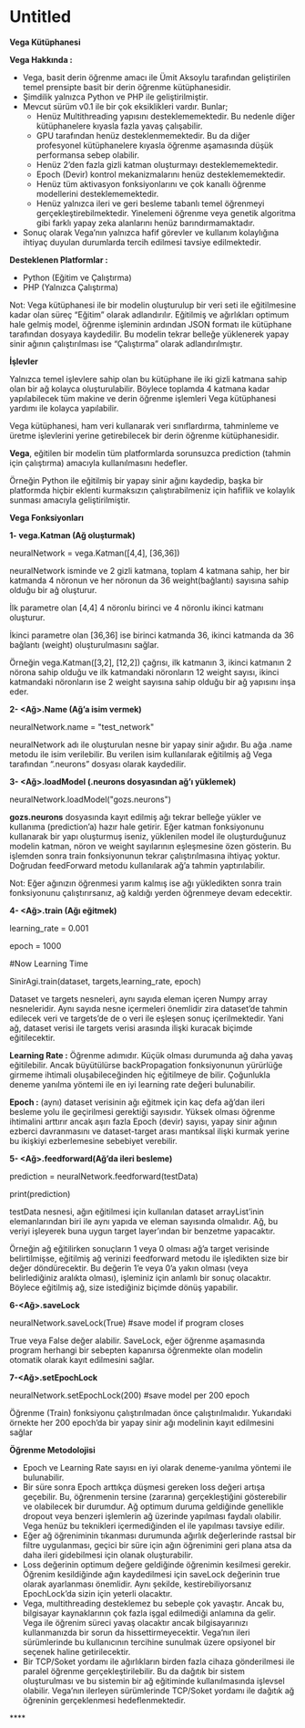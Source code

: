 # Untitled

**Vega Kütüphanesi**

**Vega Hakkında :**

* Vega, basit derin öğrenme amacı ile Ümit Aksoylu tarafından geliştirilen temel prensipte basit bir derin öğrenme kütüphanesidir.
* Şimdilik yalnızca Python ve PHP ile geliştirilmiştir.
* Mevcut sürüm v0.1 ile bir çok eksiklikleri vardır. Bunlar;
  * Henüz Multithreading yapısını desteklememektedir. Bu nedenle diğer kütüphanelere kıyasla fazla yavaş çalışabilir.
  * GPU tarafından henüz desteklenmemektedir. Bu da diğer profesyonel kütüphanelere kıyasla öğrenme aşamasında düşük performansa sebep olabilir.
  * Henüz 2’den fazla gizli katman oluşturmayı desteklememektedir.
  * Epoch \(Devir\) kontrol mekanizmalarını henüz desteklememektedir.
  * Henüz tüm aktivasyon fonksiyonlarını ve çok kanallı öğrenme modellerini desteklememektedir.
  * Henüz yalnızca ileri ve geri besleme tabanlı temel öğrenmeyi gerçekleştirebilmektedir. Yinelemeni öğrenme veya genetik algoritma gibi farklı yapay zeka alanlarını henüz barındırmamaktadır.
* Sonuç olarak Vega’nın yalnızca hafif görevler ve kullanım kolaylığına ihtiyaç duyulan durumlarda tercih edilmesi tavsiye edilmektedir.

**Desteklenen Platformlar :**

* Python \(Eğitim ve Çalıştırma\)
* PHP \(Yalnızca Çalıştırma\)

Not: Vega kütüphanesi ile bir modelin oluşturulup bir veri seti ile eğitilmesine kadar olan süreç “Eğitim” olarak adlandırılır. Eğitilmiş ve ağırlıkları optimum hale gelmiş model, öğrenme işleminin ardından JSON formatı ile kütüphane tarafından dosyaya kaydedilir. Bu modelin tekrar belleğe yüklenerek yapay sinir ağının çalıştırılması ise “Çalıştırma” olarak adlandırılmıştır.

**İşlevler**

Yalnızca temel işlevlere sahip olan bu kütüphane ile iki gizli katmana sahip olan bir ağ kolayca oluşturulabilir. Böylece toplamda 4 katmana kadar yapılabilecek tüm makine ve derin öğrenme işlemleri Vega kütüphanesi yardımı ile kolayca yapılabilir.

Vega kütüphanesi, ham veri kullanarak veri sınıflardırma, tahminleme ve üretme işlevlerini yerine getirebilecek bir derin öğrenme kütüphanesidir.

**Vega**, eğitilen bir modelin tüm platformlarda sorunsuzca prediction \(tahmin için çalıştırma\) amacıyla kullanılmasını hedefler.

Örneğin Python ile eğitilmiş bir yapay sinir ağını kaydedip, başka bir platformda hiçbir eklenti kurmaksızın çalıştırabilmeniz için hafiflik ve kolaylık sunması amacıyla geliştirilmiştir.

**Vega Fonksiyonları**

**1- vega.Katman \(Ağ oluşturmak\)**

neuralNetwork = vega.Katman\(\[4,4\], \[36,36\]\)

neuralNetwork isminde ve 2 gizli katmana, toplam 4 katmana sahip, her bir katmanda 4 nöronun ve her nöronun da 36 weight\(bağlantı\) sayısına sahip olduğu bir ağ oluşturur.

İlk parametre olan \[4,4\] 4 nöronlu birinci ve 4 nöronlu ikinci katmanı oluşturur.

İkinci parametre olan \[36,36\] ise birinci katmanda 36, ikinci katmanda da 36 bağlantı \(weight\) oluşturulmasını sağlar.

Örneğin vega.Katman\(\[3,2\], \[12,2\]\) çağrısı, ilk katmanın 3, ikinci katmanın 2 nörona sahip olduğu ve ilk katmandaki nöronların 12 weight sayısı, ikinci katmandaki nöronların ise 2 weight sayısına sahip olduğu bir ağ yapısını inşa eder.

**2- &lt;Ağ&gt;.Name \(Ağ’a isim vermek\)**

neuralNetwork.name = "test\_network"

neuralNetwork adı ile oluşturulan nesne bir yapay sinir ağıdır. Bu ağa .name metodu ile isim verilebilir. Bu verilen isim kullanılarak eğitilmiş ağ Vega tarafından “.neurons” dosyası olarak kaydedilir.

**3- &lt;Ağ&gt;.loadModel \(.neurons dosyasından ağ’ı yüklemek\)**

neuralNetwork.loadModel\("gozs.neurons"\)

**gozs.neurons** dosyasında kayıt edilmiş ağı tekrar belleğe yükler ve kullanıma \(prediction’a\) hazır hale getirir. Eğer katman fonksiyonunu kullanarak bir yapı oluşturmuş iseniz, yüklenilen model ile oluşturduğunuz modelin katman, nöron ve weight sayılarının eşleşmesine özen gösterin. Bu işlemden sonra train fonksiyonunun tekrar çalıştırılmasına ihtiyaç yoktur. Doğrudan feedForward metodu kullanılarak ağ’a tahmin yaptırılabilir.

Not: Eğer ağınızın öğrenmesi yarım kalmış ise ağı yükledikten sonra train fonksiyonunu çalıştırırsanız, ağ kaldığı yerden öğrenmeye devam edecektir.

**4- &lt;Ağ&gt;.train \(Ağı eğitmek\)**

learning\_rate = 0.001

epoch = 1000

\#Now Learning Time

SinirAgi.train\(dataset, targets,learning\_rate, epoch\)

Dataset ve targets nesneleri, aynı sayıda eleman içeren Numpy array nesneleridir. Aynı sayıda nesne içermeleri önemlidir zira dataset’de tahmin edilecek veri ve targets’de de o veri ile eşleşen sonuç içerilmektedir. Yani ağ, dataset verisi ile targets verisi arasında ilişki kuracak biçimde eğitilecektir.

**Learning Rate :** Öğrenme adımıdır. Küçük olması durumunda ağ daha yavaş eğitilebilir. Ancak büyütülürse backPropagation fonksiyonunun yürürlüğe girmeme ihtimali oluşabileceğinden hiç eğitilmeye de bilir. Çoğunlukla deneme yanılma yöntemi ile en iyi learning rate değeri bulunabilir.

**Epoch :** \(aynı\) dataset verisinin ağı eğitmek için kaç defa ağ’dan ileri besleme yolu ile geçirilmesi gerektiği sayısıdır. Yüksek olması öğrenme ihtimalini arttırır ancak aşırı fazla Epoch \(devir\) sayısı, yapay sinir ağının ezberci davranmasını ve dataset-target arası mantıksal ilişki kurmak yerine bu ikişkiyi ezberlemesine sebebiyet verebilir.

**5- &lt;Ağ&gt;.feedforward\(Ağ’da ileri besleme\)**

prediction = neuralNetwork.feedforward\(testData\)

print\(prediction\)

testData nesnesi, ağın eğitilmesi için kullanılan dataset arrayList’inin elemanlarından biri ile aynı yapıda ve eleman sayısında olmalıdır. Ağ, bu veriyi işleyerek buna uygun target layer’ından bir benzetme yapacaktır.

Örneğin ağ eğitilirken sonuçların 1 veya 0 olması ağ’a target verisinde belirtilmişse, eğitilmiş ağ verinizi feedforward metodu ile işledikten size bir değer döndürecektir. Bu değerin 1’e veya 0’a yakın olması \(veya belirlediğiniz aralıkta olması\), işleminiz için anlamlı bir sonuç olacaktır. Böylece eğitilmiş ağ, size istediğiniz biçimde dönüş yapabilir.

**6-&lt;Ağ&gt;.saveLock**

neuralNetwork.saveLock\(True\) \#save model if program closes

True veya False değer alabilir. SaveLock, eğer öğrenme aşamasında program herhangi bir sebepten kapanırsa öğrenmekte olan modelin otomatik olarak kayıt edilmesini sağlar.

**7-&lt;Ağ&gt;.setEpochLock**

neuralNetwork.setEpochLock\(200\) \#save model per 200 epoch

Öğrenme \(Train\) fonksiyonu çalıştırılmadan önce çalıştırılmalıdır. Yukarıdaki örnekte her 200 epoch’da bir yapay sinir ağı modelinin kayıt edilmesini sağlar

**Öğrenme Metodolojisi**

* Epoch ve Learning Rate sayısı en iyi olarak deneme-yanılma yöntemi ile bulunabilir.
* Bir süre sonra Epoch arttıkça düşmesi gereken loss değeri artışa geçebilir. Bu, öğrenmenin tersine \(zararına\) gerçekleştiğini gösterebilir ve olabilecek bir durumdur. Ağ optimum duruma geldiğinde genellikle dropout veya benzeri işlemlerin ağ üzerinde yapılması faydalı olabilir. Vega henüz bu teknikleri içermediğinden el ile yapılması tavsiye edilir.
* Eğer ağ öğreniminin tıkanması durumunda ağırlık değerlerinde rastsal bir filtre uygulanması, geçici bir süre için ağın öğrenimini geri plana atsa da daha ileri gidebilmesi için olanak oluşturabilir.
* Loss değerinin optimum değere geldiğinde öğrenimin kesilmesi gerekir. Öğrenim kesildiğinde ağın kaydedilmesi için saveLock değerinin true olarak ayarlanması önemlidir. Aynı şekilde, kestirebiliyorsanız EpochLock’da sizin için yeterli olacaktır.
* Vega, multithreading desteklemez bu sebeple çok yavaştır. Ancak bu, bilgisayar kaynaklarının çok fazla işgal edilmediği anlamına da gelir. Vega ile öğrenim süreci yavaş olacaktır ancak bilgisayarınızı kullanmanızda bir sorun da hissettirmeyecektir. Vega’nın ileri sürümlerinde bu kullanıcının tercihine sunulmak üzere opsiyonel bir seçenek haline getirilecektir.
* Bir TCP/Soket yordamı ile ağırlıkların birden fazla cihaza gönderilmesi ile paralel öğrenme gerçekleştirilebilir. Bu da dağıtık bir sistem oluşturulması ve bu sistemin bir ağ eğitiminde kullanılmasında işlevsel olabilir. Vega’nın ilerleyen sürümlerinde TCP/Soket yordamı ile dağıtık ağ öğreninin gerçeklenmesi hedeflenmektedir.

\*\*\*\*

